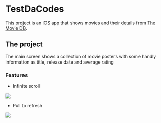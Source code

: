 # TestDaCodes
This project is an iOS app that shows movies and their details from [The Movie DB](https://developers.themoviedb.org/3/getting-started).

## The project

The main screen shows a collection of movie posters with some handly information as title, release date and average rating


### Features
- Infinite scroll

![](images/Main.gif)
- Pull to refresh

![](images/PullToRefresh.gif)
